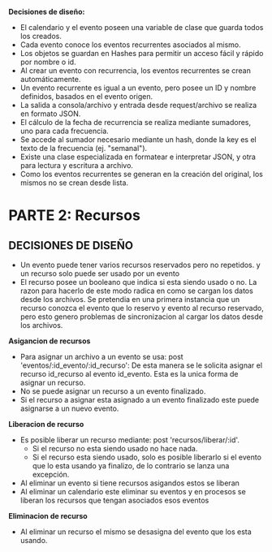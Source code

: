 __Decisiones de diseño:__

* El calendario y el evento poseen una variable de clase que guarda todos los creados.
* Cada evento conoce los eventos recurrentes asociados al mismo.
* Los objetos se guardan en Hashes para permitir un acceso fácil y rápido por nombre o id.
* Al crear un evento con recurrencia, los eventos recurrentes se crean automáticamente.
* Un evento recurrente es igual a un evento, pero posee un ID y nombre definidos, basados en el evento origen. 
* La salida a consola/archivo y entrada desde request/archivo se realiza en formato JSON.
* El cálculo de la fecha de recurrencia se realiza mediante sumadores, uno para cada frecuencia.
* Se accede al sumador necesario mediante un hash, donde la key es el texto de la frecuencia (ej. "semanal").
* Existe una clase especializada en formatear e interpretar JSON, y otra para lectura y escritura a archivo.
* Como los eventos recurrentes se generan en la creación del original, los mismos no se crean desde lista.

<h1>PARTE 2: Recursos</h1>

<h2>DECISIONES DE DISEÑO </h2>

* Un evento puede tener varios recursos reservados pero no repetidos. y un recurso solo puede ser usado por un evento
* El recurso posee un booleano que indica si esta siendo usado o no. La razon para hacerlo de este modo radica en como se cargan los datos desde los archivos. Se pretendia en una primera instancia que un recurso conozca el evento que lo reservo y evento al recurso reservado, pero esto genero problemas de sincronizacion al cargar los datos desde los archivos.

**Asigancion de recursos**

* Para asignar un archivo a un evento se usa: post 'eventos/:id_evento/:id_recurso': De esta manera se le solicita asignar el recurso id_recurso al evento id_evento. Esta es la unica forma de asignar un recurso.
* No se puede asignar un recurso a un evento finalizado.
* Si el recurso a asignar esta asignado a un evento finalizado este puede asignarse a un nuevo evento.

**Liberacion de recurso**
	
* Es posible liberar un recurso mediante: post 'recursos/liberar/:id'. 
	* Si el recurso no esta siendo usado no hace nada. 
	* Si el recurso esta siendo usado, solo es posible liberarlo si el evento que lo esta usando ya finalizo, de lo contrario se lanza una excepción. 
* Al eliminar un evento si tiene recursos asigandos estos se liberan
* Al eliminar un calendario este eliminar su eventos y en procesos se liberan los recursos que tengan asociados esos eventos

**Eliminacion de recurso**

* Al eliminar un recurso el mismo se desasigna del evento que los esta usando.




 